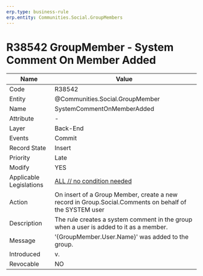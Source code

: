 ```yaml
---
erp.type: business-rule
erp.entity: Communities.Social.GroupMembers 
---
```


# R38542 GroupMember - System Comment On Member Added

| Name | Value |
| ---- | ----- |
| Code | R38542 |
| Entity | @Communities.Social.GroupMember |
| Name | SystemCommentOnMemberAdded |
| Attribute | - |
| Layer | Back-End |
| Events | Commit|
| Record State| Insert|
| Priority | Late |
| Modify | YES |
| Applicable Legislations | [ALL // no condition needed](xref:applicable-legislations) |
| Action | On insert of a Group Member, create a new record in Group.Social.Comments on behalf of the SYSTEM user |
| Description| The rule creates a system comment in the group when a user is added to it as a member.|
| Message | '{GroupMember.User.Name}' was added to the group.|
| Introduced |v.|
| Revocable | NO |
